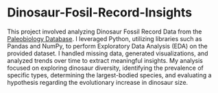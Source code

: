 # Dinosaur-Fosil-Record-Insights
This project involved analyzing Dinosaur Fossil Record Data from the [Paleobiology Database](https://paleobiodb.org/#/). I leveraged Python, utilizing libraries such as Pandas and NumPy, to perform Exploratory Data Analysis (EDA) on the provided dataset. I handled missing data, generated visualizations, and analyzed trends over time to extract meaningful insights. My analysis focused on exploring dinosaur diversity, identifying the prevalence of specific types, determining the largest-bodied species, and evaluating a hypothesis regarding the evolutionary increase in dinosaur size.
